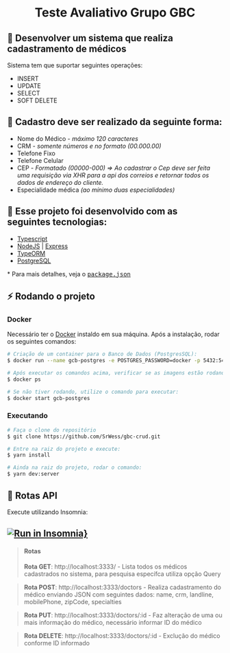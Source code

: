<h1 align="center">
	Teste Avaliativo Grupo GBC
</h1>

## :rocket: Desenvolver um sistema que realiza cadastramento de médicos

Sistema tem que suportar seguintes operações:
- INSERT
- UPDATE
- SELECT
- SOFT DELETE

## :page_facing_up: Cadastro deve ser realizado da seguinte forma:
- Nome do Médico - *máximo 120 caracteres*
- CRM - *somente números e no formato (00.000.00)*
- Telefone Fixo
- Telefone Celular
- CEP *- Formatado (00000-000) => Ao cadastrar o Cep deve ser feita uma requisição via XHR para a api dos correios e retornar todos os dados de endereço do cliente.*
- Especialidade médica *(ao mínimo duas especialidades)*

## :rocket: Esse projeto foi desenvolvido com as seguintes tecnologias:
- [Typescript](https://www.typescriptlang.org/)
- [NodeJS](https://nodejs.org/) | [Express](https://expressjs.com/pt-br/)
- [TypeORM](https://typeorm.io/#/)
- [PostgreSQL](https://www.postgresql.org/)

\* Para mais detalhes, veja o <kbd>[package.json](./package.json)</kbd>

## :zap: Rodando o projeto

### Docker

Necessário ter o [Docker](https://www.docker.com/) instaldo em sua máquina. Após a instalação, rodar os seguintes comandos:

```bash
# Criação de um container para o Banco de Dados (PostgresSQL):
$ docker run --name gcb-postgres -e POSTGRES_PASSWORD=docker -p 5432:5432 -d postgres

# Após executar os comandos acima, verificar se as imagens estão rodando no terminal:
$ docker ps

# Se não tiver rodando, utilize o comando para executar:
$ docker start gcb-postgres
```

### Executando

```bash
# Faça o clone do repositório
$ git clone https://github.com/SrWess/gbc-crud.git

# Entre na raiz do projeto e execute:
$ yarn install

# Ainda na raiz do projeto, rodar o comando:
$ yarn dev:server
```
## :notebook: Rotas API

Execute utilizando Insomnia:
## [![Run in Insomnia}](https://insomnia.rest/images/run.svg)](https://insomnia.rest/run/?label=&uri=)

> #### Rotas
> **Rota GET**: http://localhost:3333/ - Lista todos os médicos cadastrados no sistema, para pesquisa específca utiliza opção Query

> **Rota POST**: http://localhost:3333/doctors - Realiza cadastramento do médico enviando JSON com seguintes dados: name, crm,	landline, mobilePhone, zipCode, specialties

> **Rota PUT**: http://localhost:3333/doctors/:id - Faz alteração de uma ou mais informação do médico, necessário informar ID do médico

> **Rota DELETE**: http://localhost:3333/doctors/:id - Exclução do médico conforme ID informado


